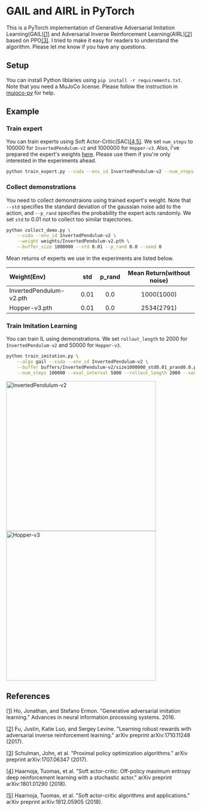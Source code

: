 # GAIL and AIRL in PyTorch
This is a PyTorch implementation of Generative Adversarial Imitation Learning(GAIL)[[1]](#references) and Adversarial Inverse Reinforcement Learning(AIRL)[[2]](#references) based on PPO[[3]](#references). I tried to make it easy for readers to understand the algorithm. Please let me know if you have any questions.


## Setup
You can install Python liblaries using `pip install -r requirements.txt`. Note that you need a MuJoCo license. Please follow the instruction in [mujoco-py](https://github.com/openai/mujoco-py
) for help.

## Example

### Train expert
You can train experts using Soft Actor-Critic(SAC)[[4,5]](#references). We set `num_steps` to 100000 for `InvertedPendulum-v2` and 1000000 for `Hopper-v3`. Also, I've prepared the expert's weights [here](https://github.com/ku2482/gail-ppo.pytorch/tree/master/weights). Please use them if you're only interested in the experiments ahead.

```bash
python train_expert.py --cuda --env_id InvertedPendulum-v2 --num_steps 100000 --seed 0
```

### Collect demonstrations
You need to collect demonstraions using trained expert's weight. Note that `--std` specifies the standard deviation of the gaussian noise add to the action, and `--p_rand` specifies the probability the expert acts randomly. We set `std` to 0.01 not to collect too similar trajectories.

```bash
python collect_demo.py \
    --cuda --env_id InvertedPendulum-v2 \
    --weight weights/InvertedPendulum-v2.pth \
    --buffer_size 1000000 --std 0.01 --p_rand 0.0 --seed 0
```

Mean returns of experts we use in the experiments are listed below.

| Weight(Env) | std | p_rand | Mean Return(without noise) |
|:------------|:---:|:------:|:-----------:|
| InvertedPendulum-v2.pth | 0.01 | 0.0 | 1000(1000)  |
| Hopper-v3.pth | 0.01 | 0.0 | 2534(2791) |


### Train Imitation Learning
You can train IL using demonstrations. We set `rollout_length` to 2000 for `InvertedPendulum-v2` and 50000 for `Hopper-v3`.

```bash
python train_imitation.py \
    --algo gail --cuda --env_id InvertedPendulum-v2 \
    --buffer buffers/InvertedPendulum-v2/size1000000_std0.01_prand0.0.pth \
    --num_steps 100000 --eval_interval 5000 --rollout_length 2000 --seed 0 --algo 'sac'
```

<img src="https://user-images.githubusercontent.com/37267851/91002942-dec90980-e60a-11ea-9bb4-3b5c308bc388.png" title="InvertedPendulum-v2" width=400> <img src="https://user-images.githubusercontent.com/37267851/91002939-dd97dc80-e60a-11ea-940f-6d340306582c.png" title="Hopper-v3" width=400>


## References
[[1]](http://papers.nips.cc/paper/6391-generative-adversarial-imitation-learning) Ho, Jonathan, and Stefano Ermon. "Generative adversarial imitation learning." Advances in neural information processing systems. 2016.

[[2]](https://arxiv.org/abs/1710.11248) Fu, Justin, Katie Luo, and Sergey Levine. "Learning robust rewards with adversarial inverse reinforcement learning." arXiv preprint arXiv:1710.11248 (2017).

[[3]](https://arxiv.org/abs/1707.06347) Schulman, John, et al. "Proximal policy optimization algorithms." arXiv preprint arXiv:1707.06347 (2017).

[[4]](https://arxiv.org/abs/1801.01290) Haarnoja, Tuomas, et al. "Soft actor-critic: Off-policy maximum entropy deep reinforcement learning with a stochastic actor." arXiv preprint arXiv:1801.01290 (2018).

[[5]](https://arxiv.org/abs/1812.05905) Haarnoja, Tuomas, et al. "Soft actor-critic algorithms and applications." arXiv preprint arXiv:1812.05905 (2018).
